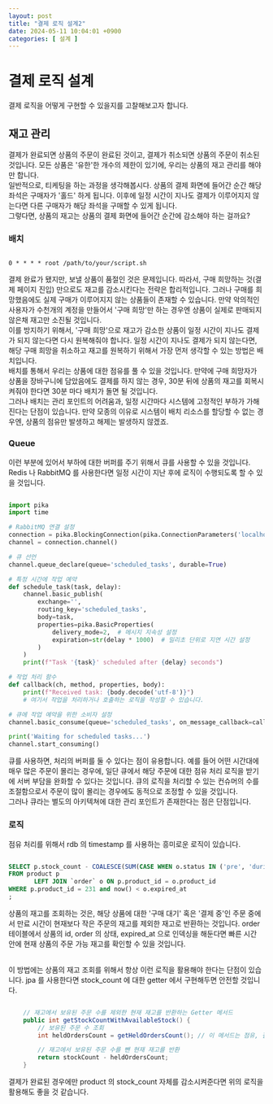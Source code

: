 ```yaml
---
layout: post
title: "결제 로직 설계2"
date: 2024-05-11 10:04:01 +0900
categories: [ 설계 ]
---
```


# 결제 로직 설계

결제 로직을 어떻게 구현할 수 있을지를 고찰해보고자 합니다.

## 재고 관리

결제가 완료되면 상품의 주문이 완료된 것이고, 결제가 취소되면 상품의 주문이 취소된 것입니다. 모든 상품은 '유한'한 개수의 제한이 있기에, 우리는 상품의 재고 관리를 해야만 합니다.
<br>
일반적으로, 티케팅을 하는 과정을 생각해봅시다. 상품의 결제 화면에 들어간 순간 해당 좌석은 구매자가 '홀드' 하게 됩니다. 이후에 일정 시간이 지나도 결제가 이루어지지 않는다면 다른 구매자가 해당 좌석을 구매할 수 있게 됩니다.
<br>
그렇다면, 상품의 재고는 상품의 결제 화면에 들어간 순간에 감소해야 하는 걸까요?

### 배치

```shell

0 * * * * root /path/to/your/script.sh

```

결제 완료가 됐지만, 보낼 상품이 품절인 것은 문제입니다. 따라서, 구매 희망하는 것(결제 페이지 진입) 만으로도 재고를 감소시킨다는 전략은 합리적입니다. 그러나 구매를 희망했음에도 실제 구매가 이루어지지 않는 상품들이 존재할 수 있습니다.
만약 악의적인 사용자가 수천개의 계정을 만들어서 '구매 희망'만 하는 경우엔 상품이 실제로 판매되지 않은채 재고만 소진될 것입니다.
<br>
이를 방지하기 위해서, '구매 희망'으로 재고가 감소한 상품이 일정 시간이 지나도 결제가 되지 않는다면 다시 원복해줘야 합니다. 일정 시간이 지나도 결제가 되지 않는다면, 해당 구매 희망을 취소하고 재고를 원복하기 위해서 가장 먼저 생각할 수 있는 방법은 배치입니다.
<br>
배치를 통해서 우리는 상품에 대한 점유를 풀 수 있을 것입니다. 만약에 구매 희망자가 상품을 장바구니에 담았음에도 결제를 하지 않는 경우, 30분 뒤에 상품의 재고를 회복시켜줘야 한다면 30분 마다 배치가 돌면 될 것입니다.
<br>
그러나 배치는 관리 포인트의 어려움과, 일정 시간마다 시스템에 고정적인 부하가 가해진다는 단점이 있습니다. 만약 모종의 이유로 시스템이 배치 리소스를 할당할 수 없는 경우엔, 상품의 점유만 발생하고 해제는 발생하지 않겠죠.

### Queue

이런 부분에 있어서 부하에 대한 버퍼를 주기 위해서 큐를 사용할 수 있을 것입니다. Redis 나 RabbitMQ 를 사용한다면 일정 시간이 지난 후에 로직이 수행되도록 할 수 있을 것입니다.

```python

import pika
import time

# RabbitMQ 연결 설정
connection = pika.BlockingConnection(pika.ConnectionParameters('localhost'))
channel = connection.channel()

# 큐 선언
channel.queue_declare(queue='scheduled_tasks', durable=True)

# 특정 시간에 작업 예약
def schedule_task(task, delay):
    channel.basic_publish(
        exchange='',
        routing_key='scheduled_tasks',
        body=task,
        properties=pika.BasicProperties(
            delivery_mode=2,  # 메시지 지속성 설정
            expiration=str(delay * 1000)  # 밀리초 단위로 지연 시간 설정
        )
    )
    print(f"Task '{task}' scheduled after {delay} seconds")

# 작업 처리 함수
def callback(ch, method, properties, body):
    print(f"Received task: {body.decode('utf-8')}")
    # 여기서 작업을 처리하거나 호출하는 로직을 작성할 수 있습니다.

# 큐에 작업 예약을 위한 소비자 설정
channel.basic_consume(queue='scheduled_tasks', on_message_callback=callback, auto_ack=True)

print('Waiting for scheduled tasks...')
channel.start_consuming()


```

큐를 사용하면, 처리의 버퍼를 둘 수 있다는 점이 유용합니다. 예를 들어 어떤 시간대에 매우 많은 주문이 몰리는 경우에, 일단 큐에서 해당 주문에 대한 점유 처리 로직을 받기에 서버 부담을 완화할 수 있다는 것입니다.
큐의 로직을 처리할 수 있는 컨슈머의 수를 조절함으로서 주문이 많이 몰리는 경우에도 동적으로 조정할 수 있을 것입니다.
<br>
그러나 큐라는 별도의 아키텍쳐에 대한 관리 포인트가 존재한다는 점은 단점입니다.

### 로직

점유 처리를 위해서 rdb 의 timestamp 를 사용하는 흥미로운 로직이 있습니다.

```sql

SELECT p.stock_count - COALESCE(SUM(CASE WHEN o.status IN ('pre', 'during') THEN 1 ELSE 0 END), 0) AS hold_stock
FROM product p
       LEFT JOIN `order` o ON p.product_id = o.product_id
WHERE p.product_id = 231 and now() < o.expired_at
;

```

상품의 재고를 조회하는 것은, 해당 상품에 대한 '구매 대기' 혹은 '결제 중'인 주문 중에서 만료 시간이 현재보다 작은 주문의 재고를 제외한 재고로 반환하는 것입니다.
order 테이블에서 상품의 id, order 의 상태, expired_at 으로 인덱싱을 해둔다면 빠른 시간 안에 현재 상품의 주문 가능 재고를 확인할 수 있을 것입니다.

<br>
이 방법에는 상품의 재고 조회를 위해서 항상 이런 로직을 활용해야 한다는 단점이 있습니다. jpa 를 사용한다면 stock_count 에 대한 getter 에서 구현해두면 안전할 것입니다.

```java

    // 재고에서 보유된 주문 수를 제외한 현재 재고를 반환하는 Getter 메서드
    public int getStockCountWithAvailableStock() {
        // 보유된 주문 수 조회
        int heldOrdersCount = getHeldOrdersCount(); // 이 메서드는 점유, 결제 상태 중 만료되지 않은 주문을 조회하는 로직을 호출합니다.

        // 재고에서 보유된 주문 수를 뺀 현재 재고를 반환
        return stockCount - heldOrdersCount;
    }

```

결제가 완료된 경우에만 product 의 stock_count 자체를 감소시켜준다면 위의 로직을 활용해도 좋을 것 같습니다.
